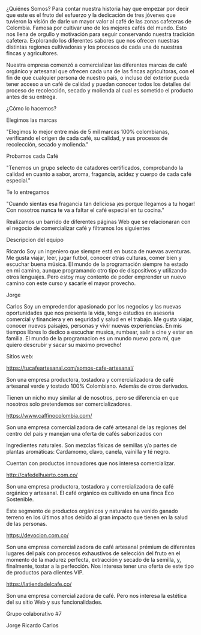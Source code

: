 ¿Quiénes Somos?
Para contar nuestra historia hay que empezar por decir que este es el fruto del esfuerzo y la dedicación de tres jóvenes que tuvieron la visión de darle un mayor valor al café de las zonas cafeteras de Colombia. Famosa por cultivar uno de los mejores cafés del mundo. Esto nos llena de orgullo y motivación para seguir conservando nuestra tradición cafetera. Explorando los diferentes sabores que nos ofrecen nuestras distintas regiones cultivadoras y los procesos de cada una de nuestras fincas y agricultores.

Nuestra empresa comenzó a comercializar las diferentes marcas de café orgánico y artesanal que ofrecen cada una de las fincas agricultoras, con el fin de que cualquier persona de nuestro país, o incluso del exterior pueda tener acceso a un café de calidad y puedan conocer todos los detalles del proceso de recolección, secado y molienda al cual es sometido el producto antes de su entrega. 

¿Cómo lo hacemos?

Elegimos las marcas

"Elegimos lo mejor entre más de 5 mil marcas 100% colombianas, verificando el origen de cada café, su calidad, y sus procesos de recolección, secado y molienda."

Probamos cada Café

"Tenemos un grupo selecto de catadores certificados, comprobando la calidad en cuanto a sabor, aroma, fragancia, acidez y cuerpo de cada café especial."

Te lo entregamos

"Cuando sientas esa fragancia tan deliciosa ¡es porque llegamos a tu hogar! Con nosotros nunca te va a faltar el café especial en tu cocina."

Realizamos un barrido de diferentes páginas Web que se relacionaran con el negocio de comercializar café y filtramos los siguientes 

Descripcion del equipo

Ricardo
Soy un ingeniero que siempre está en busca de nuevas aventuras. Me gusta viajar, leer, jugar futbol, conocer otras culturas, comer bien y escuchar buena música. El mundo de la programación siempre ha estado en mi camino, aunque programando otro tipo de dispositivos y utilizando otros lenguajes. Pero estoy muy contento de poder emprender un nuevo camino con este curso y sacarle el mayor provecho.

Jorge


Carlos
Soy un empredendor apasionado por los negocios y las nuevas oportunidades que nos presenta la vida, tengo estudios en asesoria comercial y financiera y en seguridad y salud en el trabajo. Me gusta viajar, conocer nuevos paisajes, personas y vivir nuevas experiencias. En mis tiempos libres lo dedico a escuchar musica, rumbear, salir a cine y estar en familia. El mundo de la programacion es un mundo nuevo para mí, que quiero descrubir y sacar su maximo provecho!

Sitios web: 

https://tucafeartesanal.com/somos-cafe-artesanal/

Son una empresa productora, tostadora y comercializadora de café artesanal verde y tostado 100% Colombiano. Además de otros derivados. 

Tienen un nicho muy similar al de nosotros, pero se diferencia en que nosotros solo pretendemos ser comercializadores.

https://www.caffinocolombia.com/

Son una empresa comercializadora de café artesanal de las regiones del centro del país y manejan una oferta de cafés saborizados con 

Ingredientes naturales. Son mezclas físicas de semillas y/o partes de plantas aromáticas: Cardamomo, clavo, canela, vainilla y té negro. 

Cuentan con productos innovadores que nos interesa comercializar. 

http://cafedelhuerto.com.co/

Son una empresa productora, tostadora y comercializadora de café orgánico y artesanal. El café orgánico es cultivado en una finca Eco Sostenible.

Este segmento de productos orgánicos y naturales ha venido ganado terreno en los últimos años debido al gran impacto que tienen en la salud de las personas.

https://devocion.com.co/

Son una empresa comercializadora de café artesanal prémium de diferentes lugares del país con procesos exhaustivos de selección del fruto en el momento de la madurez perfecta, extracción y secado de la semilla, y, finalmente, tostar a la perfección. Nos interesa tener una oferta de este tipo de productos para clientes VIP.

https://latiendadelcafe.co/

Son una empresa comercializadora de café. Pero nos interesa la estética del su sitio Web y sus funcionalidades.

Grupo colaborativo #7

Jorge
Ricardo
Carlos